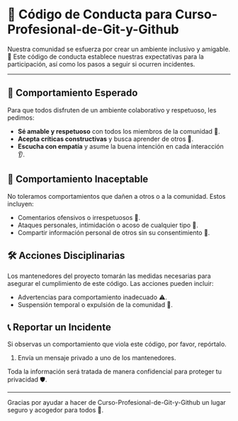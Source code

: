 # 📜 Código de Conducta para Curso-Profesional-de-Git-y-Github

Nuestra comunidad se esfuerza por crear un ambiente inclusivo y amigable. 🎉 Este código de conducta establece nuestras expectativas para la participación, así como los pasos a seguir si ocurren incidentes.

---

## 🤝 Comportamiento Esperado

Para que todos disfruten de un ambiente colaborativo y respetuoso, les pedimos:

- **Sé amable y respetuoso** con todos los miembros de la comunidad 🤗.
- **Acepta críticas constructivas** y busca aprender de otros 🧠.
- **Escucha con empatía** y asume la buena intención en cada interacción 👂.

## 🚫 Comportamiento Inaceptable

No toleramos comportamientos que dañen a otros o a la comunidad. Estos incluyen:

- Comentarios ofensivos o irrespetuosos 🙅.
- Ataques personales, intimidación o acoso de cualquier tipo 💢.
- Compartir información personal de otros sin su consentimiento 📵.

## 🛠 Acciones Disciplinarias

Los mantenedores del proyecto tomarán las medidas necesarias para asegurar el cumplimiento de este código. Las acciones pueden incluir:

- Advertencias para comportamiento inadecuado ⚠️.
- Suspensión temporal o expulsión de la comunidad 🚫.

## 📞 Reportar un Incidente

Si observas un comportamiento que viola este código, por favor, repórtalo.

1. Envía un mensaje privado a uno de los mantenedores.

Toda la información será tratada de manera confidencial para proteger tu privacidad 🛡️.

---

Gracias por ayudar a hacer de Curso-Profesional-de-Git-y-Github un lugar seguro y acogedor para todos 💖.
